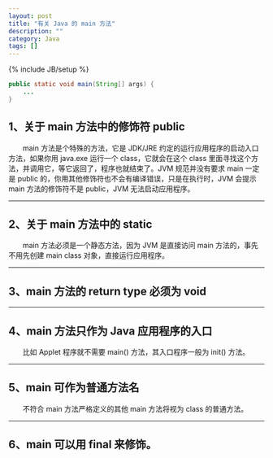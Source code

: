 ```yaml
---
layout: post
title: "有关 Java 的 main 方法"
description: ""
category: Java
tags: []
---
```

{% include JB/setup %}

```java
public static void main(String[] args) {  
    ...  
}
```

## 1、关于 main 方法中的修饰符 public

　　main 方法是个特殊的方法，它是 JDK/JRE 约定的运行应用程序的启动入口方法，如果你用 java.exe 运行一个 class，它就会在这个 class 里面寻找这个方法，并调用它，等它返回了，程序也就结束了。JVM 规范并没有要求 main 一定是 public 的，你用其他修饰符也不会有编译错误，只是在执行时，JVM 会提示 main 方法的修饰符不是 public，JVM 无法启动应用程序。

---

## 2、关于 main 方法中的 static

　　main 方法必须是一个静态方法，因为 JVM 是直接访问 main 方法的，事先不用先创建 main class 对象，直接运行应用程序。

---

## 3、main 方法的 return type 必须为 void

---

## 4、main 方法只作为 Java 应用程序的入口

　　比如 Applet 程序就不需要 main() 方法，其入口程序一般为 init() 方法。

---

## 5、main 可作为普通方法名

　　不符合 main 方法严格定义的其他 main 方法将视为 class 的普通方法。

---

## 6、main 可以用 final 来修饰。
